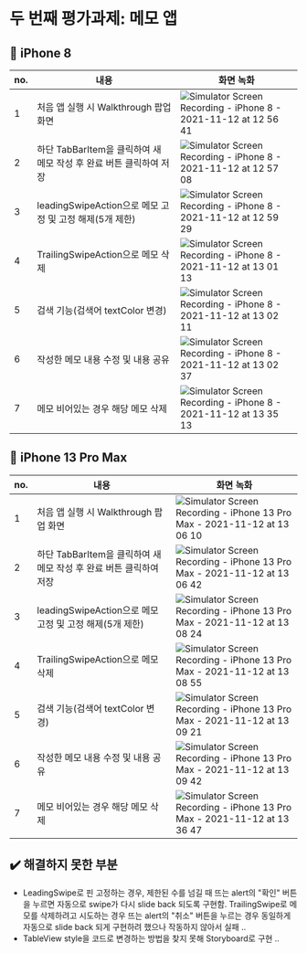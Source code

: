 # 두 번째 평가과제: 메모 앱

## 📱 iPhone 8
no. | 내용 | 화면 녹화
------- | ------- | ------- |
1 | 처음 앱 실행 시 Walkthrough 팝업 화면 | ![Simulator Screen Recording - iPhone 8 - 2021-11-12 at 12 56 41](https://user-images.githubusercontent.com/22907483/141408407-3c3a3993-5aa0-4e72-8dd2-ad01abbe1043.gif)  
2 | 하단 TabBarItem을 클릭하여 새 메모 작성 후 완료 버튼 클릭하여 저장 | ![Simulator Screen Recording - iPhone 8 - 2021-11-12 at 12 57 08](https://user-images.githubusercontent.com/22907483/141408417-b4cb1d3a-c026-47a7-9cf3-a274f6df3cf3.gif)
3 | leadingSwipeAction으로 메모 고정 및 고정 해제(5개 제한) | ![Simulator Screen Recording - iPhone 8 - 2021-11-12 at 12 59 29](https://user-images.githubusercontent.com/22907483/141408423-953a2412-01dc-4354-8150-d7c0fdb613de.gif)  
4 | TrailingSwipeAction으로 메모 삭제 | ![Simulator Screen Recording - iPhone 8 - 2021-11-12 at 13 01 13](https://user-images.githubusercontent.com/22907483/141408428-c974a7cb-411a-4e30-a458-13cde00c7f10.gif)    
5 | 검색 기능(검색어 textColor 변경) | ![Simulator Screen Recording - iPhone 8 - 2021-11-12 at 13 02 11](https://user-images.githubusercontent.com/22907483/141408436-b2d8254c-2d4d-4da3-ae37-e30306d2dfcf.gif)   
6 | 작성한 메모 내용 수정 및 내용 공유 | ![Simulator Screen Recording - iPhone 8 - 2021-11-12 at 13 02 37](https://user-images.githubusercontent.com/22907483/141408438-04dd123d-d48f-41f1-99a1-6a1042f228dc.gif)  
7 | 메모 비어있는 경우 해당 메모 삭제 | ![Simulator Screen Recording - iPhone 8 - 2021-11-12 at 13 35 13](https://user-images.githubusercontent.com/22907483/141410255-2edfedb0-eb27-4a0d-83a1-ae48053e962e.gif)
  

## 📱 iPhone 13 Pro Max
no. | 내용 | 화면 녹화
------- | ------- | ------- |
1 | 처음 앱 실행 시 Walkthrough 팝업 화면 | ![Simulator Screen Recording - iPhone 13 Pro Max - 2021-11-12 at 13 06 10](https://user-images.githubusercontent.com/22907483/141408148-1846e3ed-f342-4d3b-931c-02475292c241.gif)  
2 | 하단 TabBarItem을 클릭하여 새 메모 작성 후 완료 버튼 클릭하여 저장 | ![Simulator Screen Recording - iPhone 13 Pro Max - 2021-11-12 at 13 06 42](https://user-images.githubusercontent.com/22907483/141408152-f0b8b36a-95b5-4ca2-9ff1-4cb93a9d3c2d.gif)  
3 | leadingSwipeAction으로 메모 고정 및 고정 해제(5개 제한) | ![Simulator Screen Recording - iPhone 13 Pro Max - 2021-11-12 at 13 08 24](https://user-images.githubusercontent.com/22907483/141408154-9db1cbc1-845f-4489-afec-f3cf5b0552b1.gif)  
4 | TrailingSwipeAction으로 메모 삭제 | ![Simulator Screen Recording - iPhone 13 Pro Max - 2021-11-12 at 13 08 55](https://user-images.githubusercontent.com/22907483/141408155-faf2a819-5e35-48be-85ee-74522495e9e4.gif)  
5 | 검색 기능(검색어 textColor 변경) | ![Simulator Screen Recording - iPhone 13 Pro Max - 2021-11-12 at 13 09 21](https://user-images.githubusercontent.com/22907483/141408157-4e08c0d7-1174-4588-814e-bdc88d5be7bd.gif)    
6 | 작성한 메모 내용 수정 및 내용 공유 | ![Simulator Screen Recording - iPhone 13 Pro Max - 2021-11-12 at 13 09 42](https://user-images.githubusercontent.com/22907483/141408159-bba46c59-63f0-4af1-b797-800072bb5c88.gif)  
7 | 메모 비어있는 경우 해당 메모 삭제 | ![Simulator Screen Recording - iPhone 13 Pro Max - 2021-11-12 at 13 36 47](https://user-images.githubusercontent.com/22907483/141410371-47b5635e-fd16-42cb-99f3-f0f7e2f3c7e7.gif)

## ✔️ 해결하지 못한 부분
- LeadingSwipe로 핀 고정하는 경우, 제한된 수를 넘길 때 뜨는 alert의 "확인" 버튼을 누르면 자동으로 swipe가 다시 slide back 되도록 구현함.
TrailingSwipe로 메모를 삭제하려고 시도하는 경우 뜨는 alert의 "취소" 버튼을 누르는 경우 동일하게 자동으로 slide back 되게 구현하려 했으나 작동하지 않아서 실패 .. 
- TableView style을 코드로 변경하는 방법을 찾지 못해 Storyboard로 구현 ..
